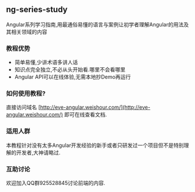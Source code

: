 ## ng-series-study
Angular系列学习指南,用最通俗易懂的语言与案例让初学者理解Angular的用法及其相关领域的内容
### 教程优势
 - 简单易懂,少讲术语多讲人话
 - 知识点完全独立,不必从头开始看.哪里不会看哪里
 - Angular API可以在线体验,无需本地抄Demo再运行
### 如何使用教程?
直接访问域名 [http://eve-angular.weishour.com/](http://eve-angular.weishour.com/) 即可在线查看文档.
### 适用人群
本教程针对没有太多Angular开发经验的新手或者只研发过一个项目但不是特别理解的开发者,大神请略过.
### 互助讨论 ###
欢迎加入QQ群925528845讨论前端的内容.